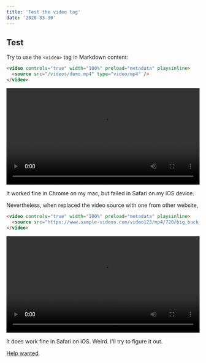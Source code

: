 ```yaml
---
title: 'Test the video tag'
date: '2020-03-30'
---
```


## Test

Try to use the `<video>` tag in Markdown content:

```HTML
<video controls="true" width="100%" preload="metadata" playsinline>
  <source src="/videos/demo.mp4" type="video/mp4" />
</video>
```

<video controls="true" width="100%" preload="metadata" playsinline>
  <source src="/videos/demo.mp4" type="video/mp4" />
</video>

It worked fine in Chrome on my mac, but failed in Safari on my iOS device.

Nevertheless, when replaced the video source with one from other website,

```HTML
<video controls="true" width="100%" preload="metadata" playsinline>
  <source src="https://www.sample-videos.com/video123/mp4/720/big_buck_bunny_720p_2mb.mp4" type="video/mp4" />
</video>
```

<video controls="true" width="100%" preload="metadata" playsinline>
  <source src="https://www.sample-videos.com/video123/mp4/720/big_buck_bunny_720p_2mb.mp4" type="video/mp4" />
</video>

It does work fine in Safari on iOS. Weird. I'll try to figure it out.

[Help wanted](https://github.com/vercel/next.js/discussions/23552).